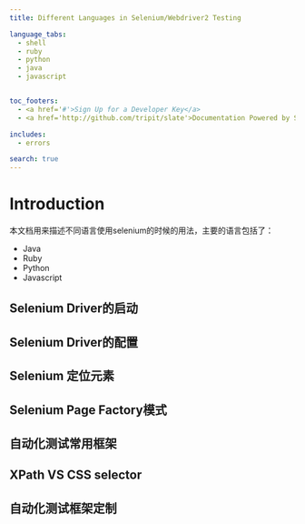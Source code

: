 ```yaml
---
title: Different Languages in Selenium/Webdriver2 Testing

language_tabs:
  - shell
  - ruby
  - python
  - java
  - javascript


toc_footers:
  - <a href='#'>Sign Up for a Developer Key</a>
  - <a href='http://github.com/tripit/slate'>Documentation Powered by Slate</a>

includes:
  - errors

search: true
---
```


# Introduction

本文档用来描述不同语言使用selenium的时候的用法，主要的语言包括了：

- Java
- Ruby
- Python
- Javascript

## Selenium Driver的启动

## Selenium Driver的配置

## Selenium 定位元素

## Selenium Page Factory模式

## 自动化测试常用框架

## XPath VS CSS selector

## 自动化测试框架定制
